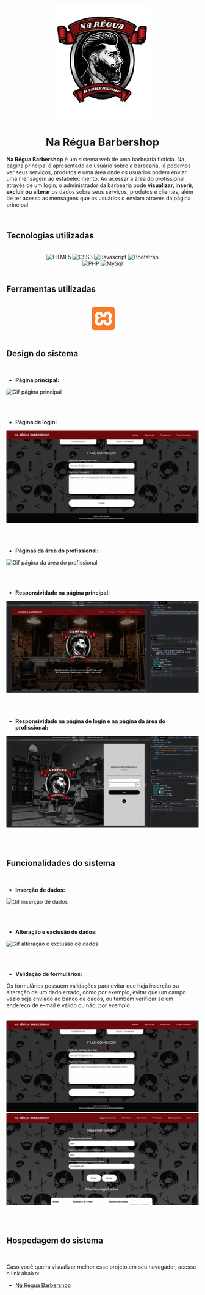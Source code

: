 <div align="center">
<img src="assets/img/logo.png" height="300em">
<h1> <strong>Na Régua Barbershop</strong></h1>
</div>

**Na Régua Barbershop** é um sistema web de uma barbearia fictícia. Na página principal é apresentado ao usuário sobre a barbearia, lá podemos ver seus serviços, produtos e uma área onde os usuários podem enviar uma mensagem ao estabelecimento. Ao acessar a área do profissional através de um login, o administrador da barbearia pode **visualizar, inserir, excluir ou alterar** os dados sobre seus serviços, produtos e clientes, além de ter acesso as mensagens que os usuários o enviam através da página principal.

<br>

## **Tecnologias utilizadas**

<br>

<div align="center">
<img src="https://cdn.jsdelivr.net/gh/devicons/devicon/icons/html5/html5-original.svg" alt="HTML5" height="60em">
<img src="https://cdn.jsdelivr.net/gh/devicons/devicon/icons/css3/css3-original.svg" alt="CSS3" height="60em">  
<img src="https://cdn.jsdelivr.net/gh/devicons/devicon/icons/javascript/javascript-original.svg" alt="Javascript" height="60em"> 
<img src="https://cdn.jsdelivr.net/gh/devicons/devicon/icons/bootstrap/bootstrap-original.svg" alt="Bootstrap" height="60em">   

 <br>
 
<img src="https://cdn.jsdelivr.net/gh/devicons/devicon/icons/php/php-original.svg" alt="PHP" height="70em">
<img src="https://cdn.jsdelivr.net/gh/devicons/devicon/icons/mysql/mysql-original-wordmark.svg" alt="MySql" height="70em">   
</div>

<br>

## **Ferramentas utilizadas**

<br>

<div align="center">
<img src="https://cdn.jsdelivr.net/gh/devicons/devicon/icons/vscode/vscode-original.svg" alt="" height="60em">
<img src="assets/img/xampp-icon.png" alt="" height="60em">
</div>

<br>

## **Design do sistema**

<br>

 - **Página principal:**

<img src="assets/img/index.gif" alt="Gif página principal">

<br><br>

 - **Página de login:**

<img src="assets/img/user-login.gif" alt="Gif página de login">

<br><br>

- **Páginas da área do profissional:**

<img src="assets/img/restricted-area.gif" alt="Gif página da área do profissional">

 <br><br>

 - **Responsividade na página principal:**

<img src="assets/img/responsiveness-index.gif" alt="Gif página principal responsiva">

 <br><br>

 - **Responsividade na página de login e na página da área do profissional:**

<img src="assets/img/responsiveness-login-restricted-area.gif" alt="Gif página de login e área do profissional responsivos">

<br><br>

## **Funcionalidades do sistema**

<br>

 - **Inserção de dados:**

<img src="assets/img/insert-data.gif" alt="Gif inserção de dados">

<br><br>

- **Alteração e exclusão de dados:**

<img src="assets/img/edit-delete-data.gif" alt="Gif alteração e exclusão de dados">

<br><br>

- **Validação de formulários:**

Os formulários possuem validações para evitar que haja inserção ou alteração de um dado errado, como por exemplo, evitar que um campo vazio seja enviado ao banco de dados, ou também verificar se um endereço de e-mail é válido ou não, por exemplo.

<br>

<img src="assets/img/validate-empty-fields.gif" alt="Gif validação de campos">

<br>

<img src="assets/img/validate-fields.gif" alt="Gif validação de campos">

<br><br>

## **Hospedagem do sistema**

<br>

Caso você queira visualizar melhor esse projeto em seu navegador, acesse o link abaixo:

- [Na Régua Barbershop](http://nareguabarbershop.atwebpages.com/)
